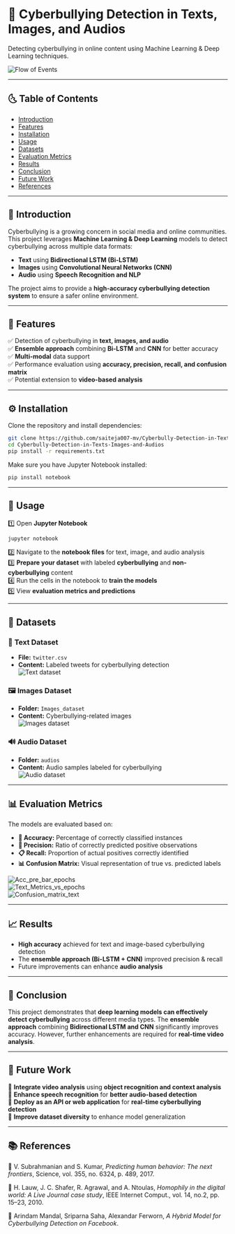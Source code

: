# 🚀 Cyberbullying Detection in Texts, Images, and Audios  

Detecting cyberbullying in online content using Machine Learning & Deep Learning techniques.  

![Flow of Events](https://github.com/saiteja007-mv/Cyberbully-Detection-in-Texts-Images-and-Audios/assets/56865372/9b0049ef-0c40-488a-beae-6b72951891c4)  

---

## 🌜 Table of Contents  
- [Introduction](#introduction)  
- [Features](#features)  
- [Installation](#installation)  
- [Usage](#usage)  
- [Datasets](#datasets)  
- [Evaluation Metrics](#evaluation-metrics)  
- [Results](#results)  
- [Conclusion](#conclusion)  
- [Future Work](#future-work)  
- [References](#references)  

---

## 📝 Introduction  
Cyberbullying is a growing concern in social media and online communities. This project leverages **Machine Learning & Deep Learning** models to detect cyberbullying across multiple data formats:  
- **Text** using **Bidirectional LSTM (Bi-LSTM)**  
- **Images** using **Convolutional Neural Networks (CNN)**  
- **Audio** using **Speech Recognition and NLP**  

The project aims to provide a **high-accuracy cyberbullying detection system** to ensure a safer online environment.  

---

## 🌟 Features  
✅ Detection of cyberbullying in **text, images, and audio**  
✅ **Ensemble approach** combining **Bi-LSTM** and **CNN** for better accuracy  
✅ **Multi-modal** data support  
✅ Performance evaluation using **accuracy, precision, recall, and confusion matrix**  
✅ Potential extension to **video-based analysis**  

---

## ⚙️ Installation  
Clone the repository and install dependencies:  
```bash
git clone https://github.com/saiteja007-mv/Cyberbully-Detection-in-Texts-Images-and-Audios.git
cd Cyberbully-Detection-in-Texts-Images-and-Audios
pip install -r requirements.txt
```

Make sure you have Jupyter Notebook installed:  
```bash
pip install notebook
```

---

## 🚀 Usage  
1️⃣ Open **Jupyter Notebook**  
```bash
jupyter notebook
```
2️⃣ Navigate to the **notebook files** for text, image, and audio analysis  
3️⃣ **Prepare your dataset** with labeled **cyberbullying** and **non-cyberbullying** content  
4️⃣ Run the cells in the notebook to **train the models**  
5️⃣ View **evaluation metrics and predictions**  

---

## 📂 Datasets  
### 📝 **Text Dataset**  
- **File:** `twitter.csv`  
- **Content:** Labeled tweets for cyberbullying detection  
![Text dataset](https://github.com/saiteja007-mv/Cyberbully-Detection-in-Texts-Images-and-Audios/assets/56865372/a1c35e71-dce8-4914-ab75-395de63827b1)  

### 🖼️ **Images Dataset**  
- **Folder:** `Images_dataset`  
- **Content:** Cyberbullying-related images  
![Images dataset](https://github.com/saiteja007-mv/Cyberbully-Detection-in-Texts-Images-and-Audios/assets/56865372/ad8e174c-e567-48b3-8e32-232022ef938e)  

### 🔊 **Audio Dataset**  
- **Folder:** `audios`  
- **Content:** Audio samples labeled for cyberbullying  
![Audio dataset](https://github.com/saiteja007-mv/Cyberbully-Detection-in-Texts-Images-and-Audios/assets/56865372/d630e382-9665-4d1b-8938-33458528f8d7)  

---

## 📊 Evaluation Metrics  
The models are evaluated based on:  
- **💢 Accuracy:** Percentage of correctly classified instances  
- **📍 Precision:** Ratio of correctly predicted positive observations  
- **📋 Recall:** Proportion of actual positives correctly identified  
- **📊 Confusion Matrix:** Visual representation of true vs. predicted labels  

![Acc_pre_bar_epochs](https://github.com/saiteja007-mv/Cyberbully-Detection-in-Texts-Images-and-Audios/assets/56865372/0fd407ca-1e90-4c4c-8ed5-5ee833dcadf4)  
![Text_Metrics_vs_epochs](https://github.com/saiteja007-mv/Cyberbully-Detection-in-Texts-Images-and-Audios/assets/56865372/d95b4433-0af2-47cb-a416-bb5b156409a5)  
![Confusion_matrix_text](https://github.com/saiteja007-mv/Cyberbully-Detection-in-Texts-Images-and-Audios/assets/56865372/b49a37c2-ecc4-4f92-87b9-5e1a9fbd5f36)  

---

## 📈 Results  
- **High accuracy** achieved for text and image-based cyberbullying detection  
- The **ensemble approach (Bi-LSTM + CNN)** improved precision & recall  
- Future improvements can enhance **audio analysis**  

---

## 🎯 Conclusion  
This project demonstrates that **deep learning models can effectively detect cyberbullying** across different media types. The **ensemble approach** combining **Bidirectional LSTM and CNN** significantly improves accuracy. However, further enhancements are required for **real-time video analysis**.  

---

## 🔮 Future Work  
🔹 **Integrate video analysis** using **object recognition and context analysis**  
🔹 **Enhance speech recognition** for **better audio-based detection**  
🔹 **Deploy as an API or web application** for **real-time cyberbullying detection**  
🔹 **Improve dataset diversity** to enhance model generalization  

---

## 📚 References  
📖 V. Subrahmanian and S. Kumar, *Predicting human behavior: The next frontiers*, Science, vol. 355, no. 6324, p. 489, 2017.  

📖 H. Lauw, J. C. Shafer, R. Agrawal, and A. Ntoulas, *Homophily in the digital world: A Live Journal case study*, IEEE Internet Comput., vol. 14, no.2, pp. 15–23, 2010.  

📖 Arindam Mandal, Sriparna Saha, Alexandar Ferworn, *A Hybrid Model for Cyberbullying Detection on Facebook*.  

